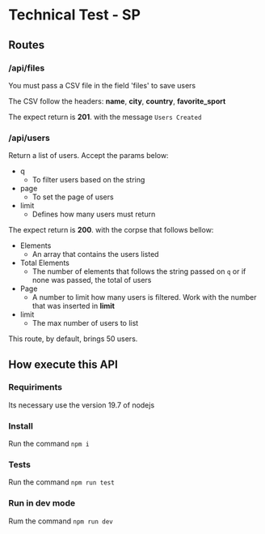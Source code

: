# Technical Test - SP

## Routes

### /api/files

You must pass a CSV file in the field 'files' to save users

The CSV follow the headers: **name**, **city**, **country**, **favorite_sport**

The expect return is **201**. with the message `Users Created`


### /api/users

Return a list of users. Accept the params below:

- q
  - To filter users based on the string
- page
  - To set the page of users
- limit
  - Defines how many users must return
 
The expect return is **200**. with the corpse that follows bellow:
- Elements
  - An array that contains the users listed
- Total Elements
  - The number of elements that follows the string passed on `q` or if none was passed, the total of users
- Page
    - A number to limit how many users is filtered. Work with the number that was inserted in **limit**
- limit
    - The max number of users to list
 
This route, by default, brings 50 users.


## How execute this API

### Requiriments

Its necessary use the version 19.7 of nodejs

### Install
Run the command `npm i`

### Tests
Run the command `npm run test`

### Run in dev mode
Rum the command `npm run dev`
